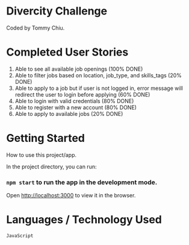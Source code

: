 # Divercity Challenge

Coded by Tommy Chiu.

# Completed User Stories

  1. Able to see all available job openings (100% DONE)
  2. Able to filter jobs based on location, job_type, and skills_tags (20% DONE)
  3. Able to apply to a job but if user is not logged in, error message will redirect the user to login before applying (60% DONE)
  4. Able to login with valid credentials (80% DONE)
  5. Able to register with a new account (80% DONE)
  6. Able to apply to available jobs (20% DONE)

# Getting Started

How to use this project/app.

In the project directory, you can run:

### `npm start` to run the app in the development mode.
Open [http://localhost:3000](http://localhost:3000) to view it in the browser.

# Languages / Technology Used

`JavaScript` 






